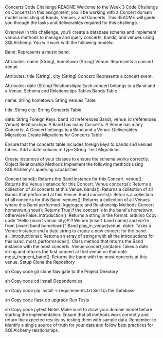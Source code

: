 Concerts Code Challenge README
Welcome to the Week 3 Code Challenge on Concerts! In this assignment, you'll be working with a Concert domain model consisting of Bands, Venues, and Concerts. This README will guide you through the tasks and deliverables required for this challenge.

Overview
In this challenge, you'll create a database schema and implement various methods to manage and query concerts, bands, and venues using SQLAlchemy. You will work with the following models:

Band: Represents a music band.

Attributes: name (String), hometown (String)
Venue: Represents a concert venue.

Attributes: title (String), city (String)
Concert: Represents a concert event.

Attributes: date (String)
Relationships: Each concert belongs to a Band and a Venue.
Schema and Relationships
Tables
Bands Table

name: String
hometown: String
Venues Table

title: String
city: String
Concerts Table

date: String
Foreign Keys: band_id (references Band), venue_id (references Venue)
Relationships
A Band has many Concerts.
A Venue has many Concerts.
A Concert belongs to a Band and a Venue.
Deliverables
Migrations
Create Migrations for Concerts Table

Ensure that the concerts table includes foreign keys to bands and venues tables.
Add a date column of type String.
Test Migrations

Create instances of your classes to ensure the schema works correctly.
Object Relationship Methods
Implement the following methods using SQLAlchemy's querying capabilities:

Concert
band(): Returns the Band instance for this Concert.
venue(): Returns the Venue instance for this Concert.
Venue
concerts(): Returns a collection of all concerts at this Venue.
bands(): Returns a collection of all Bands that performed at this Venue.
Band
concerts(): Returns a collection of all concerts for this Band.
venues(): Returns a collection of all Venues where this Band performed.
Aggregate and Relationship Methods
Concert
hometown_show(): Returns True if the concert is in the band's hometown, otherwise False.
introduction(): Returns a string in the format:
arduino
Copy code
"Hello {insert venue city}!!!!! We are {insert band name} and we're from {insert band hometown}"
Band
play_in_venue(venue, date): Takes a Venue instance and a date string to create a new concert for the band.
all_introductions(): Returns an array of strings with all the introductions for this band.
most_performances(): Class method that returns the Band instance with the most concerts.
Venue
concert_on(date): Takes a date string and returns the first concert at that venue on that date.
most_frequent_band(): Returns the band with the most concerts at this venue.
Setup
Clone the Repository

sh
Copy code
git clone <repository-url>
Navigate to the Project Directory

sh
Copy code
cd <project-directory>
Install Dependencies

sh
Copy code
pip install -r requirements.txt
Set Up the Database

sh
Copy code
flask db upgrade
Run Tests

sh
Copy code
pytest
Notes
Make sure to draw your domain model before starting the implementation.
Ensure that all methods work correctly and return the expected results by testing them with sample data.
Remember to identify a single source of truth for your data and follow best practices for SQLAlchemy relationships.